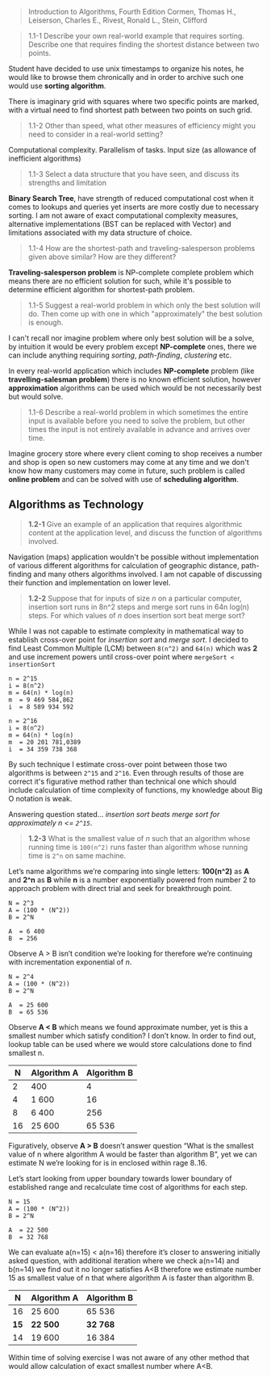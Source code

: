 > Introduction to Algorithms, Fourth Edition
> Cormen, Thomas H., Leiserson, Charles E., Rivest, Ronald L., Stein, Clifford

> 1.1-1 Describe your own real-world example that requires sorting. Describe one that requires finding the shortest distance between two points.

Student have decided to use unix timestamps to organize his notes, he would like to browse them chronically and in order to archive such one would use  **sorting algorithm**.

There is imaginary grid with squares where two specific points are marked, with a virtual need to find shortest path between two points on such grid.

> 1.1-2 Other than speed, what other measures of efficiency might you need to consider in a real-world setting?

Computational complexity.
Parallelism of tasks.
Input size (as allowance of inefficient algorithms)

> 1.1-3 Select a data structure that you have seen, and discuss its strengths and limitation

**Binary Search Tree**, have strength of reduced computational cost when it comes to lookups and queries yet inserts are more costly due to necessary sorting. I am not aware of exact computational complexity measures, alternative implementations (BST can be replaced with Vector) and limitations associated with my data structure of choice.

> 1.1-4 How are the shortest-path and traveling-salesperson problems given above similar? How are they different?

**Traveling-salesperson problem** is NP-complete complete problem which means there are no efficient solution for such, while it's possible to determine efficient algorithm for shortest-path problem.

> 1.1-5 Suggest a real-world problem in which only the best solution will do. Then come up with one in which "approximately" the best solution is enough.

I can't recall nor imagine problem where only best solution will be a solve, by intuition it would be every problem except **NP-complete** ones, there we can include anything requiring *sorting*, *path-finding*, *clustering* etc.

In every real-world application which includes **NP-complete** problem (like **travelling-salesman problem**) there is no known efficient solution, however **approximation** algorithms can be used which would be not necessarily best but would solve.

> 1.1-6 Describe a real-world problem in which sometimes the entire input is available before you need to solve the problem, but other times the input is not entirely available in advance and arrives over time.

Imagine grocery store where every client coming to shop receives a number and shop is open so new customers may come at any time and we don't know how many customers may come in future, such problem is called **online problem** and can be solved with use of **scheduling algorithm**.

## Algorithms as Technology

> **1.2-1** Give an example of an application that requires algorithmic content at the application level, and discuss the function of algorithms involved.

Navigation (maps) application wouldn't be possible without implementation of various different algorithms for calculation of geographic distance, path-finding and many others algorithms involved. I am not capable of discussing their function and implementation on lower level.

> **1.2-2** Suppose that for inputs of size *n* on a particular computer, insertion sort runs in 8n^2 steps and merge sort runs in 64n log(n) steps. For which values of *n* does insertion sort beat merge sort?

While I was not capable to estimate complexity in mathematical way to establish cross-over point for *insertion sort* and *merge sort*. I decided to find Least Common Multiple (LCM) between `8(n^2)` and `64(n)` which was **2** and use increment powers until cross-over point where `mergeSort < insertionSort`

```
n = 2^15
i = 8(n^2)
m = 64(n) * log(n)
m  = 9 469 584,862
i  = 8 589 934 592
```

```
n = 2^16
i = 8(n^2)
m = 64(n) * log(n)
m  = 20 201 781,0389
i  = 34 359 738 368
```

By such technique I estimate cross-over point between those two algorithms is between `2^15` and `2^16`. Even through results of those are correct it's figurative method rather than technical one which should include calculation of time complexity of functions, my knowledge about Big O notation is weak.

Answering question stated... *insertion sort beats merge sort for approximately n <= `2^15`*.

> **1.2-3** What is the smallest value of *n* such that an algorithm whose running time is `100(n^2)` runs faster than algorithm whose running time is `2^n` on same machine.

Let’s name algorithms we’re comparing into single letters: **100(n^2)** as **A** and **2^n** as **B** while **n** is a number exponentially powered from number 2 to approach problem with direct trial and seek for breakthrough point.

```
N = 2^3
A = (100 * (N^2))
B = 2^N

A  = 6 400
B  = 256
```

Observe A > B isn’t condition we’re looking for therefore we’re continuing with incrementation exponential of _n_.

```
N = 2^4
A = (100 * (N^2))
B = 2^N

A  = 25 600
B  = 65 536
```

Observe **A < B** which means we found approximate number, yet is this a smallest number which satisfy condition? I don’t know. In order to find out, lookup table can be used where we would store calculations done to find smallest n.

| N   | Algorithm A | Algorithm B |
| --- | ----------- | ----------- |
| 2   | 400         | 4           |
| 4   | 1 600       | 16          |
| 8   | 6 400       | 256         |
| 16  | 25 600      | 65 536      |

Figuratively, observe **A > B** doesn’t answer question “What is the smallest value of n where algorithm A would be faster than algorithm B”, yet we can estimate N we’re looking for is in enclosed within rage 8..16.

Let’s start looking from upper boundary towards lower boundary of established range and recalculate time cost of algorithms for each step.

```
N = 15
A = (100 * (N^2))
B = 2^N

A  = 22 500
B  = 32 768
```

We can evaluate a(n=15) < a(n=16) therefore it’s closer to answering initially asked question, with additional iteration where we check a(n=14) and b(n=14) we find out it no longer satisfies A<B therefore we estimate number 15 as smallest value of n that where algorithm A is faster than algorithm B.

| N      | Algorithm A | Algorithm B |
| ------ | ----------- | ----------- |
| 16     | 25 600      | 65 536      |
| **15** | **22 500**  | **32 768**  |
| 14     | 19 600      | 16 384      |

Within time of solving exercise I was not aware of any other method that would allow calculation of exact smallest number where A<B.
